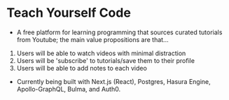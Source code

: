 # Teach Yourself Code

- A free platform for learning programming that sources curated tutorials from Youtube; the main value propositions are that...

1. Users will be able to watch videos with minimal distraction
2. Users will be 'subscribe' to tutorials/save them to their profile
3. Users will be able to add notes to each video

- Currently being built with Next.js (React), Postgres, Hasura Engine, Apollo-GraphQL, Bulma, and Auth0.
